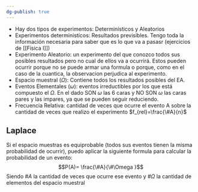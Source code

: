 ```yaml
---
dg-publish: true
---
```

- Hay dos tipos de experimentos: Determinísticos y Aleatorios
- Experimentos deterministícos: Resultados previsibles. Tengo toda la información necesaria para saber que es lo que va a pasasr (ejercicios de [[Física I]])
- Experimento Aleatorio: un experimento del que conozco todos sus posibles resultados pero no cual de ellos va a ocurrirá. Estos pueden ocurrir porque no se puede armar una formula o porque, como en el caso de la cuantica, la observacion perjudica al experimento.
- Espacio muestral ($\Omega$): Contiene todos los resultados posibles del EA.
- Eventos Elementales ($\omega$): eventos irreductibles por los que está compuesto el $\Omega$. En el dado SON $\omega$ las 6 caras y NO SON $\omega$ las caras pares y las impares, ya que se pueden seguir reduciendo.
- Frecuencia Relativa: cantidad de veces que ocurre el evento A sobre la cantidad de veces que realizo el experimento $f_{rel}=\frac{\#A}{n}$


## Laplace
Si el espacio muestras es equiprobable (todos sus eventos tienen la misma probabilidad de ocurrir), puedo aplicar la siguiente formula para calcular la probabilidad de un evento:
$$P(A)= \frac{\#A}{\#\Omega
}$$
Siendo $\#A$ la cantidad de veces que ocurre ese evento y $\# \Omega$ la cantidad de elementos del espacio muestral